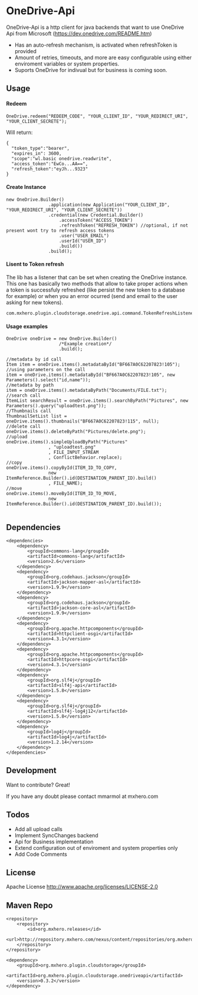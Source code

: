 # OneDrive-Api

OneDrive-Api is a http client for java backends that want to use OneDrive Api from Microsoft (https://dev.onedrive.com/README.htm)

  - Has an auto-refresh mechanism, is activated when refreshToken is provided
  - Amount of retries, timeouts, and more are easy configurable using either enviroment variables or system properties.
  - Suports OneDrive for indivual but for business is coming soon.

Usage
----

#### Redeem

```
OneDrive.redeem("REDEEM_CODE", "YOUR_CLIENT_ID", "YOUR_REDIRECT_URI", "YOUR_CLIENT_SECRETE");
```
Will return:
```
{
  "token_type":"bearer",
  "expires_in": 3600,
  "scope":"wl.basic onedrive.readwrite",
  "access_token":"EwCo...AA==",
  "refresh_token":"eyJh...9323"
}
```

#### Create Instance
```
new OneDrive.Builder()
				.application(new Application("YOUR_CLIENT_ID", "YOUR_REDIRECT_URI", "YOUR_CLIENT_SECRETE"))
				.credential(new Credential.Builder()
					.accessToken("ACCESS_TOKEN")
					.refreshToken("REFRESH_TOKEN") //optional, if not present wont try to refresh access tokens
					.user("USER_EMAIL")
					.userId("USER_ID")
					.build())
				.build();
```
#### Lisent to Token refresh
The lib has a listener that can be set when creating the OneDrive instance. This one has basically two methods that allow to take proper actions when a token is successfuly refreshed (like persist the new token to a database for example) or when you an error ocurred (send and email to the user asking for new tokens).

    com.mxhero.plugin.cloudstorage.onedrive.api.command.TokenRefreshListener

#### Usage examples
```
OneDrive oneDrive = new OneDrive.Builder()
                    /*Example creation*/
                    .build();

//metadata by id call
Item item = oneDrive.items().metadataById("BF667A0C62207823!105");
//using parameters on the call
item = oneDrive.items().metadataById("BF667A0C62207823!105", new Parameters().select("id,name"));
//metadata by path
item = oneDrive.items().metadataByPath("Documents/FILE.txt");
//search call
ItemList searchResult = oneDrive.items().searchByPath("Pictures", new Parameters().query("uploadtest.png"));	
//Thumbnails call
ThumbnailSetList list = oneDrive.items().thumbnails("BF667A0C62207823!115", null);
//delete call
oneDrive.items().deleteByPath("Pictures/delete.png");
//upload
oneDrive.items().simpleUploadByPath("Pictures"
				, "uploadtest.png"
				, FILE_INPUT_STREAM
				, ConflictBehavior.replace);
//copy 
oneDrive.items().copyById(ITEM_ID_TO_COPY, 
				new ItemReference.Builder().id(DESTINATION_PARENT_ID).build()
				, FILE_NAME);
//move
oneDrive.items().moveById(ITEM_ID_TO_MOVE, 
				new ItemReference.Builder().id(DESTINATION_PARENT_ID).build());


```


Dependencies
-----
	<dependencies>
		<dependency>
			<groupId>commons-lang</groupId>
			<artifactId>commons-lang</artifactId>
			<version>2.6</version>
		</dependency>
		<dependency>
			<groupId>org.codehaus.jackson</groupId>
			<artifactId>jackson-mapper-asl</artifactId>
			<version>1.9.9</version>
		</dependency>
		<dependency>
			<groupId>org.codehaus.jackson</groupId>
			<artifactId>jackson-core-asl</artifactId>
			<version>1.9.9</version>
		</dependency>
		<dependency>
			<groupId>org.apache.httpcomponents</groupId>
			<artifactId>httpclient-osgi</artifactId>
			<version>4.3.1</version>
		</dependency>
		<dependency>
			<groupId>org.apache.httpcomponents</groupId>
			<artifactId>httpcore-osgi</artifactId>
			<version>4.3.1</version>
		</dependency>
		<dependency>
			<groupId>org.slf4j</groupId>
			<artifactId>slf4j-api</artifactId>
			<version>1.5.8</version>
		</dependency>
		<dependency>
			<groupId>org.slf4j</groupId>
			<artifactId>slf4j-log4j12</artifactId>
			<version>1.5.8</version>
		</dependency>
		<dependency>
			<groupId>log4j</groupId>
			<artifactId>log4j</artifactId>
			<version>1.2.14</version>
		</dependency>
	</dependencies>


Development
----

Want to contribute? Great!

If you have any doubt please contact mmarmol at mxhero.com


Todos
----

 - Add all upload calls
 - Implement SyncChanges backend
 - Api for Business implementation
 - Extend configuration out of enviroment and system properties only
 - Add Code Comments


License
----

Apache License http://www.apache.org/licenses/LICENSE-2.0


Maven Repo
----
    <repository>
		<repository>
			<id>org.mxhero.releases</id>
			<url>http://repository.mxhero.com/nexus/content/repositories/org.mxhero.releases</url>
		</repository>
    </repository>

    <dependency>
    	<groupId>org.mxhero.plugin.cloudstorage</groupId>
    	<artifactId>org.mxhero.plugin.cloudstorage.onedriveapi</artifactId>
    	<version>0.3.2</version>
    </dependency>
